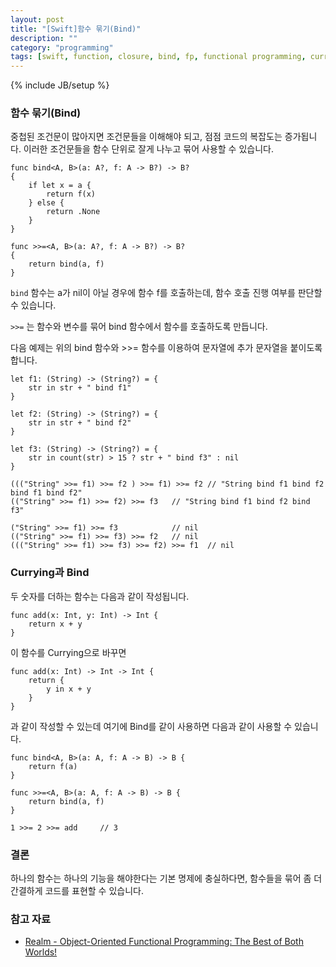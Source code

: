 ```yaml
---
layout: post
title: "[Swift]함수 묶기(Bind)"
description: ""
category: "programming"
tags: [swift, function, closure, bind, fp, functional programming, currying]
---
```

{% include JB/setup %}

### 함수 묶기(Bind)

중첩된 조건문이 많아지면 조건문들을 이해해야 되고, 점점 코드의 복잡도는 증가됩니다. 이러한 조건문들을 함수 단위로 잘게 나누고 묶어 사용할 수 있습니다.

	func bind<A, B>(a: A?, f: A -> B?) -> B?
	{
	    if let x = a {
	        return f(x)
	    } else {
	        return .None
	    }
	}

	func >>=<A, B>(a: A?, f: A -> B?) -> B?
	{
	    return bind(a, f)
	}

`bind` 함수는 a가 nil이 아닐 경우에 함수 f를 호출하는데, 함수 호출 진행 여부를 판단할 수 있습니다.

`>>=` 는 함수와 변수를 묶어 bind 함수에서 함수를 호출하도록 만듭니다.

다음 예제는 위의 bind 함수와 >>= 함수를 이용하여 문자열에 추가 문자열을 붙이도록 합니다.

	let f1: (String) -> (String?) = {
	    str in str + " bind f1"
	}

	let f2: (String) -> (String?) = {
	    str in str + " bind f2"
	}

	let f3: (String) -> (String?) = {
	    str in count(str) > 15 ? str + " bind f3" : nil
	}

	((("String" >>= f1) >>= f2 ) >>= f1) >>= f2	// "String bind f1 bind f2 bind f1 bind f2"
	(("String" >>= f1) >>= f2) >>= f3	// "String bind f1 bind f2 bind f3"

	("String" >>= f1) >>= f3			// nil
	(("String" >>= f1) >>= f3) >>= f2	// nil
	((("String" >>= f1) >>= f3) >>= f2) >>= f1	// nil


### Currying과 Bind

두 숫자를 더하는 함수는 다음과 같이 작성됩니다.

	func add(x: Int, y: Int) -> Int {
		return x + y
	}

이 함수를 Currying으로 바꾸면 

	func add(x: Int) -> Int -> Int {
	    return {
	        y in x + y
	    }
	}

과 같이 작성할 수 있는데 여기에 Bind를 같이 사용하면 다음과 같이 사용할 수 있습니다.

	func bind<A, B>(a: A, f: A -> B) -> B {
	    return f(a)
	}

	func >>=<A, B>(a: A, f: A -> B) -> B {
	    return bind(a, f)
	}

	1 >>= 2 >>= add 	// 3

### 결론

하나의 함수는 하나의 기능을 해야한다는 기본 명제에 충실하다면, 함수들을 묶어 좀 더 간결하게 코드를 표현할 수 있습니다.

### 참고 자료

* [Realm - Object-Oriented Functional Programming: 
The Best of Both Worlds!](https://realm.io/news/altconf-saul-mora-object-orientated-functional-programming/)